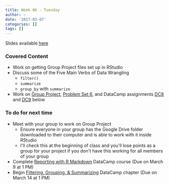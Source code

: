 ```yaml
---
title: Week 06 - Tuesday
author: ~
date: '2017-03-07'
categories: []
tags: []
---
```


Slides available [here](http://ismayc.github.io/soc301_s2017/slides/slide_deck.html#week06t)

### Covered Content
- Work on getting Group Project files set up in RStudio
- Discuss some of the Five Main Verbs of Data Wrangling
    - `filter()`
    - `summarize`
    - `group_by` with `summarize`
- Work on [Group Project](../../../../group_project_outline/index.html), [Problem Set 6](https://ismayc.github.io/soc301_s2017/problem-sets/index.html#ps6), and DataCamp assignments [DC8](https://www.datacamp.com/courses/reporting-with-r-markdown) and [DC9](https://campus.datacamp.com/courses/effective-data-storytelling-using-the-tidyverse/filtering-grouping-summarizing?ex=1) below

### To do for next time
- Meet with your group to work on Group Project
    - Ensure everyone in your group has the Google Drive folder downloaded to their
    computer and is able to work with it inside RStudio
    - I'll check this at the beginning of class and you'll lose points as a group for
    your project if you don't have this working for all members of your group
- Complete [Reporting with R Markdown](https://www.datacamp.com/courses/reporting-with-r-markdown) DataCamp course (Due on March 9 at 1 PM)
- Begin [Filtering, Grouping, & Summarizing](https://campus.datacamp.com/courses/effective-data-storytelling-using-the-tidyverse/filtering-grouping-summarizing?ex=1) DataCamp chapter (Due on March 14 at 1 PM)